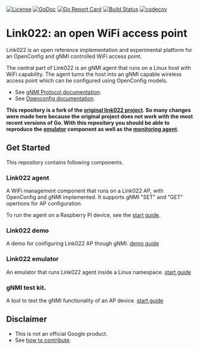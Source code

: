 [![License](https://img.shields.io/badge/license-Apache%202.0-blue.svg)](https://opensource.org/licenses/Apache-2.0)
[![GoDoc](https://godoc.org/github.com/google/link022?status.svg)](https://godoc.org/github.com/google/link022)
[![Go Report Card](https://goreportcard.com/badge/github.com/google/link022)](https://goreportcard.com/report/github.com/google/link022)
[![Build Status](https://travis-ci.org/google/link022.svg?branch=master)](https://travis-ci.org/google/link022)
[![codecov](https://codecov.io/gh/google/link022/branch/master/graph/badge.svg)](https://codecov.io/gh/google/link022)

# Link022: an open WiFi access point
Link022 is an open reference implementation and experimental platform for an OpenConfig and gNMI
controlled WiFi access point.

The central part of Link022 is an gNMI agent that runs on a Linux host with WiFi capability. The
agent turns the host into an gNMI capable wireless access point which can be configured using
OpenConfig models.

*  See [gNMI Protocol documentation](https://github.com/openconfig/reference/tree/master/rpc/gnmi).
*  See [Openconfig documentation](http://www.openconfig.net/).

**This repository is a fork of the [original link022 project](https://github.com/google/link022). So 
many changes were made here because the original project does not work with the most recent versions of Go.
With this repository you should be able to reproduce the [emulator](https://github.com/ramonfontes/link022/tree/master/emulator) component 
as well as the [monitoring agent](https://github.com/ramonfontes/link022/tree/master/agent/monitoring).**

## Get Started
This repository contains following components.

### Link022 agent
A WiFi management component that runs on a Link022 AP, with OpenConfig and gNMI implemented.
It supports gNMI "SET" and "GET" opertions for AP configuration.

To run the agent on a Raspberry Pi device, see the [start guide](agent/README.md).

### Link022 demo
A demo for configuring Link022 AP though gNMI. [demo guide](demo/README.md)

### Link022 emulator
An emulator that runs Link022 agent inside a Linux namespace. [start guide](emulator/README.md)

### gNMI test kit.
A tool to test the gNMI functionality of an AP device. [start guide](testkit/README.md)

## Disclaimer
*  This is not an official Google product.
*  See [how to contribute](CONTRIBUTING.md).
